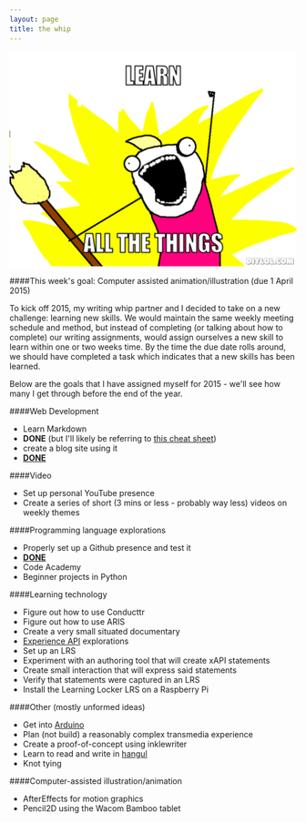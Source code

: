 ```yaml
---
layout: page
title: the whip
---
```


![all the things meme](/images/learn-all-the-things.png "learn all the things!")

####This week's goal:
Computer assisted animation/illustration (due 1 April 2015)

To kick off 2015, my writing whip partner and I decided to take on a new challenge: learning new skills. We would maintain the same weekly meeting schedule and method, but instead of completing (or talking about how to complete) our writing assignments, would assign ourselves a new skill to learn within one or two weeks time. By the time the due date rolls around, we should have completed a task which indicates that a new skills has been learned.

Below are the goals that I have assigned myself for 2015 - we'll see how many I get through before the end of the year.

####Web Development
* Learn Markdown
 * **DONE** (but I'll likely be referring to [this cheat sheet](https://github.com/adam-p/markdown-here/wiki/Markdown-Cheatsheet))
 * create a blog site using it
  * [**DONE**](http://craigwiggins.github.io)

####Video
* Set up personal YouTube presence
* Create a series of short (3 mins or less - probably way less) videos on weekly themes

####Programming language explorations
* Properly set up a Github presence and test it
 * [**DONE**](https://github.com/craigwiggins/hello-world)
* Code Academy
* Beginner projects in Python

####Learning technology
* Figure out how to use Conducttr
* Figure out how to use ARIS
* Create a very small situated documentary
* [Experience API](http://xapi.adlnet.gov) explorations
 * Set up an LRS
 * Experiment with an authoring tool that will create xAPI statements
 * Create small interaction that will express said statements
 * Verify that statements were captured in an LRS
 * Install the Learning Locker LRS on a Raspberry Pi

####Other (mostly unformed ideas)
* Get into [Arduino](http://www.arduino.cc/)
* Plan (not build) a reasonably complex transmedia experience
* Create a proof-of-concept using inklewriter
* Learn to read and write in [hangul](http://en.wikipedia.org/wiki/Hangul)
* Knot tying

####Computer-assisted illustration/animation
* AfterEffects for motion graphics
* Pencil2D using the Wacom Bamboo tablet